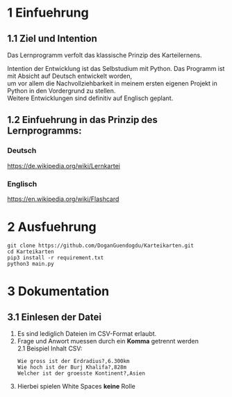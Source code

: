 # 1 Einfuehrung 

## 1.1 Ziel und Intention
Das Lernprogramm verfolt das klassische Prinzip des Karteilernens.

Intention der Entwicklung ist das Selbstudium mit Python.
Das Programm ist mit Absicht auf Deutsch entwickelt worden,  
um vor allem die Nachvollziehbarkeit in meinem ersten eigenen Projekt in Python in den Vordergrund zu stellen.  
Weitere Entwicklungen sind definitiv auf Englisch geplant.

## 1.2 Einfuehrung in das Prinzip des Lernprogramms:
### Deutsch   
https://de.wikipedia.org/wiki/Lernkartei

### Englisch 
https://en.wikipedia.org/wiki/Flashcard


# 2 Ausfuehrung
```
git clone https://github.com/DoganGuendogdu/Karteikarten.git 
cd Karteikarten
pip3 install -r requirement.txt
python3 main.py
```
# 3 Dokumentation

## 3.1 Einlesen der Datei
 1. Es sind lediglich Dateien im CSV-Format erlaubt.
 2. Frage und Anwort muessen durch ein **Komma** getrennt werden  
 2.1 Beispiel Inhalt CSV:
    ``` 
    Wie gross ist der Erdradius?,6.300km
    Wie hoch ist der Burj Khalifa?,828m
    Welcher ist der groesste Kontinent?,Asien
    ``` 
 3. Hierbei spielen White Spaces **keine** Rolle

        


